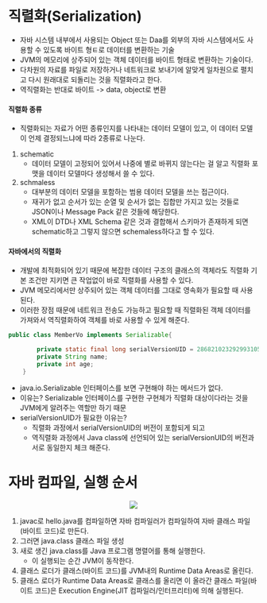 # 직렬화(Serialization)

- 자바 시스템 내부에서 사용되는 Object 또는 Daa를 외부의 자바 시스템에서도 사용할 수 있도록 바이트 형ㅌ로 데이터를 변환하는 기술
- JVM의 메모리에 상주되어 있는 객체 데이터를 바이트 형태로 변환하는 기술이다.
- 다차원의 자료를 파일로 저장하거나 네트워크로 보내기에 알맞게 일차원으로 펼치고 다시 원래대로 되돌리는 것을 직렬화라고 한다.
- 역직렬화는 반대로 바이트 -> data, object로 변환



#### 직렬화 종류

- 직렬화되는 자료가 어떤 종류인지를 나타내는 데이터 모델이 있고, 이 데이터 모델이 언제 결정되느냐에 따라 2종류로 나눈다.

1. schematic
   - 데이터 모델이 고정되어 있어서 나중에 별로 바뀌지 않는다는 걸 알고 직렬화 포맷을 데이터 모델마다 생성해서 쓸 수 있다.
2. schmaless
   - 대부분의 데이터 모델을 포함하는 범용 데이터 모델을 쓰는 접근이다.
   - 재귀가 없고 순서가 있는 순열 및 순서가 없는 집합만 가지고 있는 것들로 JSON이나 Message Pack 같은 것들에 해당한다.
   - XML이 DTD나 XML Schema 같은 것과 결합해서 스키마가 존재하게 되면 schematic하고 그렇지 않으면 schemaless하다고 할 수 있다.



#### 자바에서의 직렬화

- 개발에 최적화되어 있기 때문에 복잡한 데이터 구조의 클래스의 객체라도 직렬화 기본 조건만 지키면 큰 작업없이 바로 직렬화를 사용할 수 있다.
- JVM 메모리에서만 상주되어 있는 객체 데이터를 그대로 영속화가 필요할 때 사용된다.
- 이러한 장점 때문에 네트워크 전송도 가능하고 필요할 때 직렬화된 객체 데이터를 가져와서 역직렬화하여 객체를 바로 사용할 수 있게 해준다.



``` java
public class MemberVo implements Serializable{

        private static final long serialVersionUID = 2868210232929931052L;
        private String name;
        private int age;
    }
```

- java.io.Serializable 인터페이스를 보면 구현해야 하는 메서드가 없다.
- 이유는? Serializable 인터페이스를 구현한 구현체가 직렬화 대상이다라는 것을 JVM에게 알려주는 역할만 하기 때문
- serialVersionUID가 필요한 이유는?
  - 직렬화 과정에서 serialVersionUID의 버전이 포함되게 되고
  - 역직렬화 과정에서 Java class에 선언되어 있는 serialVersionUID의 버전과 서로 동일한지 체크 해준다.



# 자바 컴파일, 실행 순서

<center>
    <img src="https://img1.daumcdn.net/thumb/R1280x0/?scode=mtistory2&fname=https%3A%2F%2Fblog.kakaocdn.net%2Fdn%2FlBHFV%2FbtqSGinqYMI%2FBt5L1jXsnUvf1UDUWgx3L1%2Fimg.png"/>
</center>

1. javac로 hello.java를 컴파일하면 자바 컴파일러가 컴파일하여 자바 클래스 파일(바이트 코드)로 만든다.
2. 그러면 java.class 클래스 파일 생성
3. 새로 생긴 java.class를 Java 프로그램 명렬어를 통해 실행한다.
   - 이 실행되는 순간 JVM이 동작한다.
4. 클래스 로더가 클래스(바이트 코드)를 JVM내의 Runtime Data Areas로 올린다.
5. 클래스 로더가 Runtime Data Areas로 클래스를 올리면 이 올라간 클래스 파일(바이트 코드)은 Execution Engine(JIT 컴파일러/인터프리터)에 의해 실행된다.